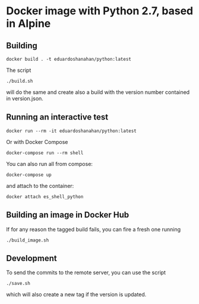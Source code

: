 # Docker image with Python 2.7, based in Alpine

## Building

```
docker build . -t eduardoshanahan/python:latest
```

The script

```
./build.sh
```

will do the same and create also a build with the version number contained in version.json.

## Running an interactive test

```
docker run --rm -it eduardoshanahan/python:latest
```

Or with Docker Compose

```
docker-compose run --rm shell
```

You can also run all from compose:

```
docker-compose up
```

and attach to the container:

```
docker attach es_shell_python
```

## Building an image in Docker Hub

If for any reason the tagged build fails, you can fire a fresh one running

```
./build_image.sh
```

## Development

To send the commits to the remote server, you can use the script

```
./save.sh
```

which will also create a new tag if the version is updated.
